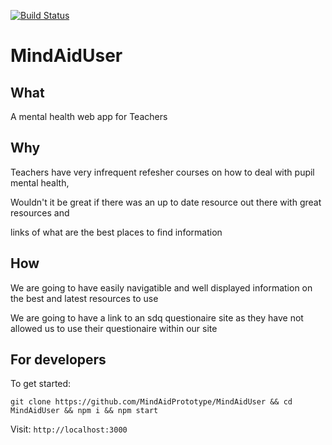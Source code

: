[![Build Status](https://travis-ci.org/MindAidPrototype/MindAiduser.svg?branch=master)](https://travis-ci.org/MindAidPrototype/MindAiduser)
# MindAidUser

## What

A mental health web app for Teachers

## Why

Teachers have very infrequent refesher courses on how to deal with pupil mental health,

Wouldn't it be great if there was an up to date resource out there with great resources and 

links of what are the best places to find information

## How

We are going to have easily navigatible and well displayed information on the best and latest resources to use

We are going to have a link to an sdq questionaire site as they have not allowed us to use their questionaire within our site

## For developers

To get started:

`git clone https://github.com/MindAidPrototype/MindAidUser && cd MindAidUser && npm i && npm start`

Visit: `http://localhost:3000`

